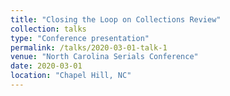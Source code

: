 ```yaml
---
title: "Closing the Loop on Collections Review"
collection: talks
type: "Conference presentation"
permalink: /talks/2020-03-01-talk-1
venue: "North Carolina Serials Conference"
date: 2020-03-01
location: "Chapel Hill, NC"
---
```

